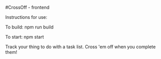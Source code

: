 #CrossOff - frontend

Instructions for use:

To build: npm run build

To start: npm start

Track your thing to do with a task list. Cross 'em off when you complete them!
